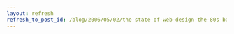 ```yaml
---
layout: refresh
refresh_to_post_id: /blog/2006/05/02/the-state-of-web-design-the-80s-basquiat-deciphering-influences-and-the-2006-new-orleans-jazz-festival/index
---
```

